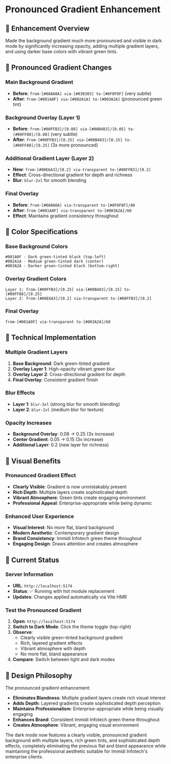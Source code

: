 # Pronounced Gradient Enhancement

## 🎯 **Enhancement Overview**

Made the background gradient much more pronounced and visible in dark mode by significantly increasing opacity, adding multiple gradient layers, and using darker base colors with vibrant green tints.

## 🌈 **Pronounced Gradient Changes**

### Main Background Gradient
- **Before**: `from-[#0A0A0A] via-[#030303] to-[#0F0F0F]` (very subtle)
- **After**: `from-[#001A0F] via-[#002A1A] to-[#003A2A]` (pronounced green tint)

### Background Overlay (Layer 1)
- **Before**: `from-[#00FFB3]/[0.08] via-[#00B483]/[0.05] to-[#00FF88]/[0.08]` (very subtle)
- **After**: `from-[#00FFB3]/[0.25] via-[#00B483]/[0.15] to-[#00FF88]/[0.25]` (3x more pronounced)

### Additional Gradient Layer (Layer 2)
- **New**: `from-[#00E6A3]/[0.2] via-transparent to-[#00FFB3]/[0.2]`
- **Effect**: Cross-directional gradient for depth and richness
- **Blur**: `blur-2xl` for smooth blending

### Final Overlay
- **Before**: `from-[#0A0A0A] via-transparent to-[#0F0F0F]/80`
- **After**: `from-[#001A0F] via-transparent to-[#003A2A]/60`
- **Effect**: Maintains gradient consistency throughout

## 🎨 **Color Specifications**

### Base Background Colors
```
#001A0F - Dark green-tinted black (top-left)
#002A1A - Medium green-tinted dark (center)
#003A2A - Darker green-tinted black (bottom-right)
```

### Overlay Gradient Colors
```
Layer 1: from-[#00FFB3]/[0.25] via-[#00B483]/[0.15] to-[#00FF88]/[0.25]
Layer 2: from-[#00E6A3]/[0.2] via-transparent to-[#00FFB3]/[0.2]
```

### Final Overlay
```
from-[#001A0F] via-transparent to-[#003A2A]/60
```

## 🔧 **Technical Implementation**

### Multiple Gradient Layers
1. **Base Background**: Dark green-tinted gradient
2. **Overlay Layer 1**: High-opacity vibrant green blur
3. **Overlay Layer 2**: Cross-directional gradient for depth
4. **Final Overlay**: Consistent gradient finish

### Blur Effects
- **Layer 1**: `blur-3xl` (strong blur for smooth blending)
- **Layer 2**: `blur-2xl` (medium blur for texture)

### Opacity Increases
- **Background Overlay**: 0.08 → 0.25 (3x increase)
- **Center Gradient**: 0.05 → 0.15 (3x increase)
- **Additional Layer**: 0.2 (new layer for richness)

## 🎯 **Visual Benefits**

### Pronounced Gradient Effect
- **Clearly Visible**: Gradient is now unmistakably present
- **Rich Depth**: Multiple layers create sophisticated depth
- **Vibrant Atmosphere**: Green tints create engaging environment
- **Professional Appeal**: Enterprise-appropriate while being dynamic

### Enhanced User Experience
- **Visual Interest**: No more flat, bland background
- **Modern Aesthetic**: Contemporary gradient design
- **Brand Consistency**: Immidi Infotech green theme throughout
- **Engaging Design**: Draws attention and creates atmosphere

## 🚀 **Current Status**

### Server Information
- **URL**: `http://localhost:5174`
- **Status**: ✅ Running with hot module replacement
- **Updates**: Changes applied automatically via Vite HMR

### Test the Pronounced Gradient
1. **Open**: `http://localhost:5174`
2. **Switch to Dark Mode**: Click the theme toggle (top-right)
3. **Observe**: 
   - Clearly visible green-tinted background gradient
   - Rich, layered gradient effects
   - Vibrant atmosphere with depth
   - No more flat, bland appearance
4. **Compare**: Switch between light and dark modes

## 🎨 **Design Philosophy**

The pronounced gradient enhancement:
- **Eliminates Blandness**: Multiple gradient layers create rich visual interest
- **Adds Depth**: Layered gradients create sophisticated depth perception
- **Maintains Professionalism**: Enterprise-appropriate while being visually engaging
- **Enhances Brand**: Consistent Immidi Infotech green theme throughout
- **Creates Atmosphere**: Vibrant, engaging visual environment

The dark mode now features a clearly visible, pronounced gradient background with multiple layers, rich green tints, and sophisticated depth effects, completely eliminating the previous flat and bland appearance while maintaining the professional aesthetic suitable for Immidi Infotech's enterprise clients.

